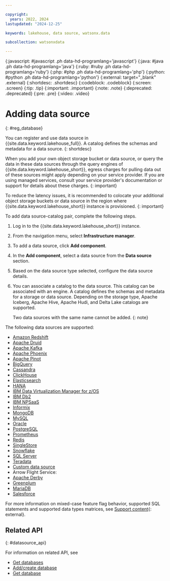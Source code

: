 ```yaml
---

copyright:
  years: 2022, 2024
lastupdated: "2024-12-25"

keywords: lakehouse, data source, watsonx.data

subcollection: watsonxdata

---
```


{:javascript: #javascript .ph data-hd-programlang='javascript'}
{:java: #java .ph data-hd-programlang='java'}
{:ruby: #ruby .ph data-hd-programlang='ruby'}
{:php: #php .ph data-hd-programlang='php'}
{:python: #python .ph data-hd-programlang='python'}
{:external: target="_blank" .external}
{:shortdesc: .shortdesc}
{:codeblock: .codeblock}
{:screen: .screen}
{:tip: .tip}
{:important: .important}
{:note: .note}
{:deprecated: .deprecated}
{:pre: .pre}
{:video: .video}

# Adding data source
{: #reg_database}

You can register and use data source in {{site.data.keyword.lakehouse_full}}. A catalog defines the schemas and metadata for a data source.
{: shortdesc}

When you add your own object storage bucket or data source, or query the data in these data sources through the query engines of {{site.data.keyword.lakehouse_short}}, egress charges for pulling data out of these sources might apply depending on your service provider. If you are using managed services, consult your service provider's documentation or support for details about these charges.
{: important}

To reduce the latency issues, it is recommended to colocate your additional object storage buckets or data source in the region where {{site.data.keyword.lakehouse_short}} instance is provisioned.
{: important}


To add data source-catalog pair, complete the following steps.

1. Log in to the {{site.data.keyword.lakehouse_short}} instance.
2. From the navigation menu, select **Infrastructure manager**.
3. To add a data source, click **Add component**.
4. In the **Add component**, select a data source from the **Data source** section.
5. Based on the data source type selected, configure the data source details.
6. You can associate a catalog to the data source. This catalog can be associated with an engine. A catalog defines the schemas and metadata for a storage or data source. Depending on the storage type, Apache Iceberg, Apache Hive, Apache Hudi, and Delta Lake catalogs are supported.

    Two data sources with the same name cannot be added.
   {: note}

The following data sources are supported:
* [Amazon Redshift]({{site.data.keyword.ref-redshift_database-link}})
* [Apache Druid]({{site.data.keyword.ref-druid_database-link}})
* [Apache Kafka]({{site.data.keyword.ref-kafka_database-link}})
* [Apache Phoenix](watsonxdata?topic=watsonxdata-phoenix_database)
* [Apache Pinot]({{site.data.keyword.ref-pinot_database-link}})
* [BigQuery]({{site.data.keyword.ref-bigquery_database-link}})
* [Cassandra]({{site.data.keyword.ref-cassandra_database-link}})
* [ClickHouse]({{site.data.keyword.ref-clickhouse_database-link}})
* [Elasticsearch]({{site.data.keyword.ref-elasticsearch_database-link}})
* [HANA](watsonxdata?topic=watsonxdata-saphana_database)
* [IBM Data Virtualization Manager for z/OS]({{site.data.keyword.ref-dvm_database-link}})
* [IBM Db2]({{site.data.keyword.ref-db2_database-link}})
* [IBM NPSaaS]({{site.data.keyword.ref-netezza_database-link}})
* [Informix]({{site.data.keyword.ref-informix_database-link}})
* [MongoDB]({{site.data.keyword.ref-mongodb_database-link}})
* [MySQL]({{site.data.keyword.ref-mysql_database-link}})
* [Oracle]({{site.data.keyword.ref-oracle_database-link}})
* [PostgreSQL]({{site.data.keyword.ref-postgresql_database-link}})
* [Prometheus]({{site.data.keyword.ref-prometheus_database-link}})
* [Redis]({{site.data.keyword.ref-redis_database-link}})
* [SingleStore]({{site.data.keyword.ref-singlestore_database-link}})
* [Snowflake]({{site.data.keyword.ref-snowflake_database-link}})
* [SQL Server]({{site.data.keyword.ref-sqlserver_database-link}})
* [Teradata]({{site.data.keyword.ref-teradata_database-link}})
* [Custom data source]({{site.data.keyword.ref-custom_database-link}})
* Arrow Flight Service:
* [Apache Derby]({{site.data.keyword.ref-derby_database-link}})
* [Greenplum]({{site.data.keyword.ref-greenplum_database-link}})
* [MariaDB]({{site.data.keyword.ref-mariadb_database-link}})
* [Salesforce]({{site.data.keyword.ref-salesforce_database-link}})


For more information on mixed-case feature flag behavior, supported SQL statements and supported data types matrices, see [Support content](https://www.ibm.com/support/pages/node/7157339){: external}.

## Related API
{: #datasource_api}

For information on related API, see
* [Get databases](https://cloud.ibm.com/apidocs/watsonxdata#list-database-registrations)
* [Add/create database](https://cloud.ibm.com/apidocs/watsonxdata#create-database-registration)
* [Get database](https://cloud.ibm.com/apidocs/watsonxdata#get-database)
